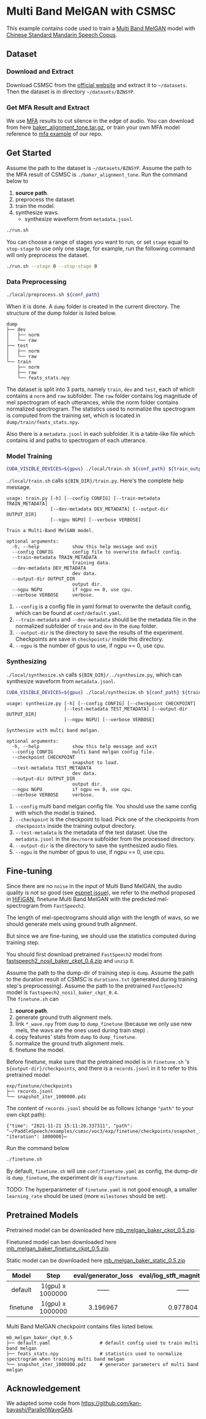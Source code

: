 # Multi Band MelGAN with CSMSC
This example contains code used to train a [Multi Band MelGAN](https://arxiv.org/abs/2005.05106) model with [Chinese Standard Mandarin Speech Copus](https://www.data-baker.com/open_source.html).
## Dataset
### Download and Extract
Download CSMSC from the [official website](https://www.data-baker.com/data/index/source) and extract it to `~/datasets`. Then the dataset is in directory `~/datasets/BZNSYP`.

### Get MFA Result and Extract
We use [MFA](https://github.com/MontrealCorpusTools/Montreal-Forced-Aligner) results to  cut silence in the edge of audio.
You can download from here [baker_alignment_tone.tar.gz](https://paddlespeech.bj.bcebos.com/MFA/BZNSYP/with_tone/baker_alignment_tone.tar.gz), or train your own MFA model reference to [mfa example](https://github.com/PaddlePaddle/Parakeet/tree/develop/examples/mfa) of our repo.

## Get Started
Assume the path to the dataset is `~/datasets/BZNSYP`.
Assume the path to the MFA result of CSMSC is `./baker_alignment_tone`.
Run the command below to
1. **source path**.
2. preprocess the dataset.
3. train the model.
4. synthesize wavs.
    - synthesize waveform from `metadata.jsonl`.
```bash
./run.sh
```
You can choose a range of stages you want to run, or set `stage` equal to `stop-stage` to use only one stage, for example, run the following command will only preprocess the dataset.
```bash
./run.sh --stage 0 --stop-stage 0
```
### Data Preprocessing
```bash
./local/preprocess.sh ${conf_path}
```
When it is done. A `dump` folder is created in the current directory. The structure of the dump folder is listed below.

```text
dump
├── dev
│   ├── norm
│   └── raw
├── test
│   ├── norm
│   └── raw
└── train
    ├── norm
    ├── raw
    └── feats_stats.npy
```
The dataset is split into 3 parts, namely `train`, `dev` and `test`, each of which contains a `norm` and `raw` subfolder. The `raw` folder contains log magnitude of mel spectrogram of each utterances, while the norm folder contains normalized spectrogram. The statistics used to normalize the spectrogram is computed from the training set, which is located in `dump/train/feats_stats.npy`.

Also there is a `metadata.jsonl` in each subfolder. It is a table-like file which contains id and paths to spectrogam of each utterance.

### Model Training
```bash
CUDA_VISIBLE_DEVICES=${gpus} ./local/train.sh ${conf_path} ${train_output_path}
```
`./local/train.sh` calls `${BIN_DIR}/train.py`.
Here's the complete help message.

```text
usage: train.py [-h] [--config CONFIG] [--train-metadata TRAIN_METADATA]
                [--dev-metadata DEV_METADATA] [--output-dir OUTPUT_DIR]
                [--ngpu NGPU] [--verbose VERBOSE]

Train a Multi-Band MelGAN model.

optional arguments:
  -h, --help            show this help message and exit
  --config CONFIG       config file to overwrite default config.
  --train-metadata TRAIN_METADATA
                        training data.
  --dev-metadata DEV_METADATA
                        dev data.
  --output-dir OUTPUT_DIR
                        output dir.
  --ngpu NGPU           if ngpu == 0, use cpu.
  --verbose VERBOSE     verbose.
```

1. `--config` is a config file in yaml format to overwrite the default config, which can be found at `conf/default.yaml`.
2. `--train-metadata` and `--dev-metadata` should be the metadata file in the normalized subfolder of `train` and `dev` in the `dump` folder.
3. `--output-dir` is the directory to save the results of the experiment. Checkpoints are save in `checkpoints/` inside this directory.
4. `--ngpu` is the number of gpus to use, if ngpu == 0, use cpu.

### Synthesizing
`./local/synthesize.sh` calls `${BIN_DIR}/../synthesize.py`, which can synthesize waveform from `metadata.jsonl`.
```bash
CUDA_VISIBLE_DEVICES=${gpus} ./local/synthesize.sh ${conf_path} ${train_output_path} ${ckpt_name}
```
```text
usage: synthesize.py [-h] [--config CONFIG] [--checkpoint CHECKPOINT]
                     [--test-metadata TEST_METADATA] [--output-dir OUTPUT_DIR]
                     [--ngpu NGPU] [--verbose VERBOSE]

Synthesize with multi band melgan.

optional arguments:
  -h, --help            show this help message and exit
  --config CONFIG       multi band melgan config file.
  --checkpoint CHECKPOINT
                        snapshot to load.
  --test-metadata TEST_METADATA
                        dev data.
  --output-dir OUTPUT_DIR
                        output dir.
  --ngpu NGPU           if ngpu == 0, use cpu.
  --verbose VERBOSE     verbose.
```

1. `--config` multi band melgan config file. You should use the same config with which the model is trained.
2. `--checkpoint` is the checkpoint to load. Pick one of the checkpoints from `checkpoints` inside the training output directory.
3. `--test-metadata` is the metadata of the test dataset. Use the `metadata.jsonl` in the `dev/norm` subfolder from the processed directory.
4. `--output-dir` is the directory to save the synthesized audio files.
5. `--ngpu` is the number of gpus to use, if ngpu == 0, use cpu.

## Fine-tuning
Since there are no `noise` in the input of Multi Band MelGAN, the  audio quality is not so good (see [espnet issue](https://github.com/espnet/espnet/issues/3536#issuecomment-916035415)), we refer to the method proposed in [HiFiGAN](https://arxiv.org/abs/2010.05646),  finetune Multi Band MelGAN with the predicted mel-spectrogram from `FastSpeech2`.

The length of mel-spectrograms should align with the length of wavs, so we should generate mels using ground truth alignment.

But since we are fine-tuning, we should use the statistics computed during training step.

You should  first download pretrained `FastSpeech2` model from [fastspeech2_nosil_baker_ckpt_0.4.zip](https://paddlespeech.bj.bcebos.com/Parakeet/released_models/fastspeech2/fastspeech2_nosil_baker_ckpt_0.4.zip) and `unzip` it.

Assume the path to the dump-dir of  training  step is `dump`.
Assume the path to the duration result of CSMSC is `durations.txt` (generated during training step's preprocessing).
Assume the path to the pretrained `FastSpeech2` model is `fastspeech2_nosil_baker_ckpt_0.4`.
\
The `finetune.sh` can
1. **source path**.
2. generate ground truth alignment mels.
3. link `*_wave.npy` from `dump` to `dump_finetune` (because we only use new mels, the wavs are the ones used during train step) .
4. copy features' stats from `dump` to `dump_finetune`.
5. normalize the ground truth alignment mels.
6. finetune the model.

Before finetune, make sure that the pretrained model is in `finetune.sh` 's `${output-dir}/checkpoints`, and there is a `records.jsonl` in it to refer to this pretrained model
```text
exp/finetune/checkpoints
├── records.jsonl
└── snapshot_iter_1000000.pdz
```
The content of `records.jsonl` should be as follows (change `"path"` to your own ckpt path):
```
{"time": "2021-11-21 15:11:20.337311", "path": "~/PaddleSpeech/examples/csmsc/voc3/exp/finetune/checkpoints/snapshot_iter_1000000.pdz", "iteration": 1000000}↩
```
Run the command below 
```bash
./finetune.sh
```
By default, `finetune.sh` will use `conf/finetune.yaml` as config, the dump-dir is `dump_finetune`, the experiment dir is `exp/finetune`.

TODO: 
The hyperparameter of `finetune.yaml` is not good enough, a smaller `learning_rate` should be used (more `milestones` should be set).

## Pretrained Models
Pretrained model can be downloaded here [mb_melgan_baker_ckpt_0.5.zip](https://paddlespeech.bj.bcebos.com/Parakeet/released_models/mb_melgan/mb_melgan_baker_ckpt_0.5.zip).

Finetuned model can ben downloaded here [mb_melgan_baker_finetune_ckpt_0.5.zip](https://paddlespeech.bj.bcebos.com/Parakeet/released_models/mb_melgan/mb_melgan_baker_finetune_ckpt_0.5.zip).

Static model can be downloaded here [mb_melgan_baker_static_0.5.zip](https://paddlespeech.bj.bcebos.com/Parakeet/released_models/mb_melgan/mb_melgan_baker_static_0.5.zip)

Model | Step | eval/generator_loss | eval/log_stft_magnitude_loss|eval/spectral_convergence_loss |eval/sub_log_stft_magnitude_loss|eval/sub_spectral_convergence_loss
:-------------:| :------------:| :-----: | :-----: | :--------:| :--------:| :--------:
default| 1(gpu) x 1000000| ——|—— |—— |—— | ——|
finetune| 1(gpu) x 1000000|3.196967|0.977804| 0.778484| 0.889576 |0.776756 |


Multi Band MelGAN checkpoint contains files listed below.

```text
mb_melgan_baker_ckpt_0.5
├── default.yaml                  # default config used to train multi band melgan
├── feats_stats.npy               # statistics used to normalize spectrogram when training multi band melgan
└── snapshot_iter_1000000.pdz     # generator parameters of multi band melgan
```
## Acknowledgement
We adapted some code from https://github.com/kan-bayashi/ParallelWaveGAN.
